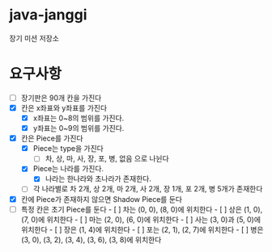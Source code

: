 # java-janggi

장기 미션 저장소

# 요구사항

- [ ] 장기판은 90개 칸을 가진다
- [x] 칸은 x좌표와 y좌표를 가진다
  - [x] x좌표는 0~8의 범위를 가진다.
  - [x] y좌표는 0~9의 범위를 가진다.
- [x] 칸은 Piece를 가진다
  - [x] Piece는 type을 가진다
    - [ ] 차, 상, 마, 사, 장, 포, 병, 없음 으로 나뉜다
  - [x] Piece는 나라를 가진다.
    - [x] 나라는 한나라와 초나라가 존재한다. 
  - [ ] 각 나라별로 차 2개, 상 2개, 마 2개, 사 2개, 장 1개, 포 2개, 병 5개가 존재한다
- [x] 칸에 Piece가 존재하지 않으면 Shadow Piece를 둔다
- [ ] 특정 칸은 초기 Piece를 둔다
      - [ ] 차는 (0, 0), (8, 0)에 위치한다
      - [ ] 상은 (1, 0), (7, 0)에 위치한다
      - [ ] 마는 (2, 0), (6, 0)에 위치한다
      - [ ] 사는 (3, 0)과 (5, 0)에 위치한다
      - [ ] 장은 (1, 4)에 위치한다
      - [ ] 포는 (2, 1), (2, 7)에 위치한다
      - [ ] 병은 (3, 0), (3, 2), (3, 4), (3, 6), (3, 8)에 위치한다
